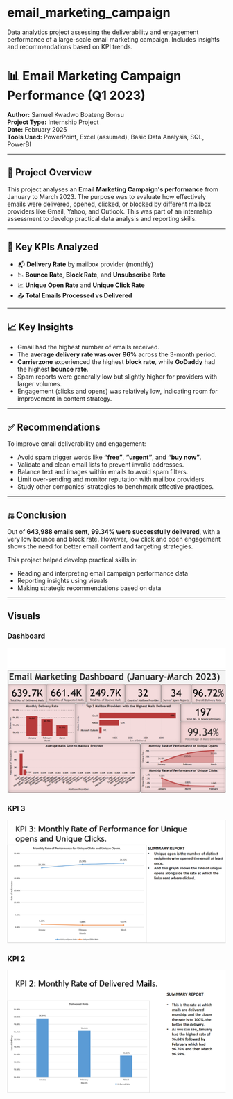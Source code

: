 # email_marketing_campaign
Data analytics project assessing the deliverability and engagement performance of a large-scale email marketing campaign. Includes insights and recommendations based on KPI trends.
# 📊 Email Marketing Campaign Performance (Q1 2023)

**Author:** Samuel Kwadwo Boateng Bonsu  
**Project Type:** Internship Project  
**Date:** February 2025  
**Tools Used:** PowerPoint, Excel (assumed), Basic Data Analysis, SQL, PowerBI

---

## 📝 Project Overview

This project analyses an **Email Marketing Campaign's performance** from January to March 2023. The purpose was to evaluate how effectively emails were delivered, opened, clicked, or blocked by different mailbox providers like Gmail, Yahoo, and Outlook. This was part of an internship assessment to develop practical data analysis and reporting skills.

---

## 📌 Key KPIs Analyzed

- 📬 **Delivery Rate** by mailbox provider (monthly)
- 📉 **Bounce Rate**, **Block Rate**, and **Unsubscribe Rate**
- 📈 **Unique Open Rate** and **Unique Click Rate**
- 📤 **Total Emails Processed vs Delivered**

---

## 📈 Key Insights

- Gmail had the highest number of emails received.
- The **average delivery rate was over 96%** across the 3-month period.
- **Carrierzone** experienced the highest **block rate**, while **GoDaddy** had the highest **bounce rate**.
- Spam reports were generally low but slightly higher for providers with larger volumes.
- Engagement (clicks and opens) was relatively low, indicating room for improvement in content strategy.

---

## ✅ Recommendations

To improve email deliverability and engagement:

- Avoid spam trigger words like **“free”**, **“urgent”**, and **“buy now”**.
- Validate and clean email lists to prevent invalid addresses.
- Balance text and images within emails to avoid spam filters.
- Limit over-sending and monitor reputation with mailbox providers.
- Study other companies’ strategies to benchmark effective practices.

---

## 🔚 Conclusion

Out of **643,988 emails sent**, **99.34% were successfully delivered**, with a very low bounce and block rate. However, low click and open engagement shows the need for better email content and targeting strategies.

This project helped develop practical skills in:

- Reading and interpreting email campaign performance data
- Reporting insights using visuals
- Making strategic recommendations based on data

---
## Visuals
### Dashboard
![Dashboard](Dashboard.PNG)

### KPI 3
![KPI 3](kpi_3.PNG)

### KPI 2
![KPI 2](kpi_2.PNG)
